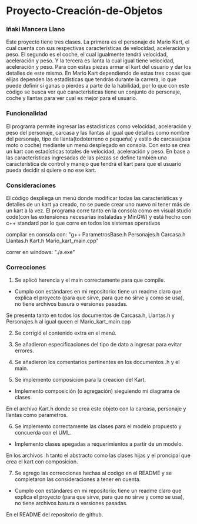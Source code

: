 # Proyecto-Creación-de-Objetos
### Iñaki Mancera Llano
Este proyecto tiene tres clases. La primera es el personaje de Mario Kart, el cual cuenta con sus respectivas características de velocidad, aceleración y peso. El segundo es el coche, el cual igualmente tendrá velocidad, aceleración y peso. Y la tercera es llanta la cual igual tiene velocidad, aceleración y peso. Para con estas piezas armar el kart del usuario y dar los detalles de este mismo.
En Mario Kart dependiendo de estas tres cosas que elijas dependen las estadísticas que tendrás durante la carrera, lo que puede definir si ganas o pierdes a parte de la habilidad, por lo que con este código se busca ver qué características tiene un conjunto de personaje, coche y llantas para ver cual es mejor para el usuario.

### Funcionalidad
El programa permite ingresar las estadísticas como velocidad, aceleración y peso del personaje, carcasa y las llantas al igual que detalles como nombre del personaje, tipo de llanta(todoterreno o pequeña) y estilo de carcasa(sea moto o coche) mediante un menú desplegado en consola. Con esto se crea un kart con estadísticas totales de velocidad, aceleración y peso. En base a las características ingresadas de las piezas se define también una característica de control y manejo que tendrá el kart para que el usuario pueda decidir si quiere o no ese kart.

### Consideraciones
El código despliega un menú donde modificar todas las características y detalles de un kart ya creado, no se puede crear uno nuevo ni tener más de un kart a la vez.
El programa corre tanto en la consola como en visual studio code(con las extensiones necesarias instaladas y MinGW) y está hecho con c++ standard por lo que corre en todos los sistemas operativos

compilar en consola con: "g++ ParametrosBase.h Personajes.h Carcasa.h Llantas.h Kart.h Mario_kart_main.cpp"

correr en windows: "./a.exe"

### Correcciones
1. Se aplicó herencia y el main correctamente para que compile.
- Cumplo con estándares en mi repositorio: tiene un readme claro que explica el proyecto  (para que sirve,  para que no sirve y como se usa), no tiene archivos basura o versiones pasadas.

Se presenta tanto en todos los documentos de Carcasa.h, Llantas.h y Personajes.h al igual queen el Mario_kart_main.cpp

2. Se corrigió el contenido extra en el menú.

3. Se añadieron especificaciones del tipo de dato a ingresar para evitar errores.

4. Se añadieron los comentarios pertinentes en los documentos .h y el main.

5. Se implemento composicion para la creacion del Kart.
- Implemento composición (o agregación) sieguiendo mi diagrama de clases

En el archivo Kart.h donde se crea este objeto con la carcasa, personaje y llantas como parametros.

6. Se implemento correctamente las clases para el modelo propuesto y concuerda con el UML.
- Implemento clases apegadas a requerimientos a partir de un modelo.

En los archivos .h tanto el abstracto como las clases hijas y el proncipal que crea el kart con composicion.

7. Se agrego las correcciones hechas al codigo en el README y se completaron las consideraciones a tener en cuenta.
- Cumplo con estándares en mi repositorio: tiene un readme claro que explica el proyecto  (para que sirve,  para que no sirve y como se usa), no tiene archivos basura o versiones pasadas.

En el README del repositorio de github.
